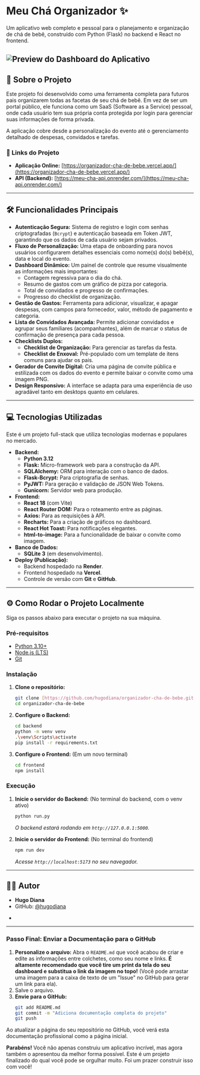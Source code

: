 #  Meu Chá Organizador ✨

Um aplicativo web completo e pessoal para o planejamento e organização de chá de bebê, construído com Python (Flask) no backend e React no frontend.

![Preview do Dashboard do Aplicativo](https://i.imgur.com/g88xYj1.png) 
---

## 🚀 Sobre o Projeto

Este projeto foi desenvolvido como uma ferramenta completa para futuros pais organizarem todas as facetas de seu chá de bebê. Em vez de ser um portal público, ele funciona como um SaaS (Software as a Service) pessoal, onde cada usuário tem sua própria conta protegida por login para gerenciar suas informações de forma privada.

A aplicação cobre desde a personalização do evento até o gerenciamento detalhado de despesas, convidados e tarefas.

### 🔗 Links do Projeto
* **Aplicação Online:** [https://organizador-cha-de-bebe.vercel.app/](https://organizador-cha-de-bebe.vercel.app/)
* **API (Backend):** [https://meu-cha-api.onrender.com/](https://meu-cha-api.onrender.com/)

---

## 🛠️ Funcionalidades Principais

* **Autenticação Segura:** Sistema de registro e login com senhas criptografadas (`Bcrypt`) e autenticação baseada em Token JWT, garantindo que os dados de cada usuário sejam privados.
* **Fluxo de Personalização:** Uma etapa de onboarding para novos usuários configurarem detalhes essenciais como nome(s) do(s) bebê(s), data e local do evento.
* **Dashboard Dinâmico:** Um painel de controle que resume visualmente as informações mais importantes:
    * Contagem regressiva para o dia do chá.
    * Resumo de gastos com um gráfico de pizza por categoria.
    * Total de convidados e progresso de confirmações.
    * Progresso do checklist de organização.
* **Gestão de Gastos:** Ferramenta para adicionar, visualizar, e apagar despesas, com campos para fornecedor, valor, método de pagamento e categoria.
* **Lista de Convidados Avançada:** Permite adicionar convidados e agrupar seus familiares (acompanhantes), além de marcar o status de confirmação de presença para cada pessoa.
* **Checklists Duplos:**
    * **Checklist de Organização:** Para gerenciar as tarefas da festa.
    * **Checklist de Enxoval:** Pré-populado com um template de itens comuns para ajudar os pais.
* **Gerador de Convite Digital:** Cria uma página de convite pública e estilizada com os dados do evento e permite baixar o convite como uma imagem PNG.
* **Design Responsivo:** A interface se adapta para uma experiência de uso agradável tanto em desktops quanto em celulares.

---

## 💻 Tecnologias Utilizadas

Este é um projeto full-stack que utiliza tecnologias modernas e populares no mercado.

* **Backend:**
    * **Python 3.12**
    * **Flask:** Micro-framework web para a construção da API.
    * **SQLAlchemy:** ORM para interação com o banco de dados.
    * **Flask-Bcrypt:** Para criptografia de senhas.
    * **PyJWT:** Para geração e validação de JSON Web Tokens.
    * **Gunicorn:** Servidor web para produção.
* **Frontend:**
    * **React 18** (com Vite)
    * **React Router DOM:** Para o roteamento entre as páginas.
    * **Axios:** Para as requisições à API.
    * **Recharts:** Para a criação de gráficos no dashboard.
    * **React Hot Toast:** Para notificações elegantes.
    * **html-to-image:** Para a funcionalidade de baixar o convite como imagem.
* **Banco de Dados:**
    * **SQLite 3** (em desenvolvimento).
* **Deploy (Publicação):**
    * Backend hospedado na **Render**.
    * Frontend hospedado na **Vercel**.
    * Controle de versão com **Git** e **GitHub**.

---

## ⚙️ Como Rodar o Projeto Localmente

Siga os passos abaixo para executar o projeto na sua máquina.

### Pré-requisitos
* [Python 3.10+](https://www.python.org/downloads/)
* [Node.js (LTS)](https://nodejs.org/en/)
* [Git](https://git-scm.com/)

### Instalação

1.  **Clone o repositório:**
    ```bash
    git clone [https://github.com/hugodiana/organizador-cha-de-bebe.git](https://github.com/hugodiana/organizador-cha-de-bebe.git)
    cd organizador-cha-de-bebe
    ```
2.  **Configure o Backend:**
    ```bash
    cd backend
    python -m venv venv
    .\venv\Scripts\activate
    pip install -r requirements.txt
    ```
3.  **Configure o Frontend:**
    (Em um novo terminal)
    ```bash
    cd frontend
    npm install
    ```
### Execução
1.  **Inicie o servidor do Backend:**
    (No terminal do backend, com o venv ativo)
    ```bash
    python run.py
    ```
    *O backend estará rodando em `http://127.0.0.1:5000`.*

2.  **Inicie o servidor do Frontend:**
    (No terminal do frontend)
    ```bash
    npm run dev
    ```
    *Acesse `http://localhost:5173` no seu navegador.*

---

## 👨‍💻 Autor

* **Hugo Diana**
* GitHub: [@hugodiana](https://github.com/hugodiana)
* ```

---

### **Passo Final: Enviar a Documentação para o GitHub**

1.  **Personalize o arquivo:** Abra o `README.md` que você acabou de criar e edite as informações entre colchetes, como seu nome e links. **É altamente recomendado que você tire um print da tela do seu dashboard e substitua o link da imagem no topo!** (Você pode arrastar uma imagem para a caixa de texto de um "Issue" no GitHub para gerar um link para ela).
2.  Salve o arquivo.
3.  **Envie para o GitHub:**
    ```bash
    git add README.md
    git commit -m "Adiciona documentação completa do projeto"
    git push
    ```

Ao atualizar a página do seu repositório no GitHub, você verá esta documentação profissional como a página inicial.

**Parabéns!** Você não apenas construiu um aplicativo incrível, mas agora também o apresentou da melhor forma possível. Este é um projeto finalizado do qual você pode se orgulhar muito. Foi um prazer construir isso com você!